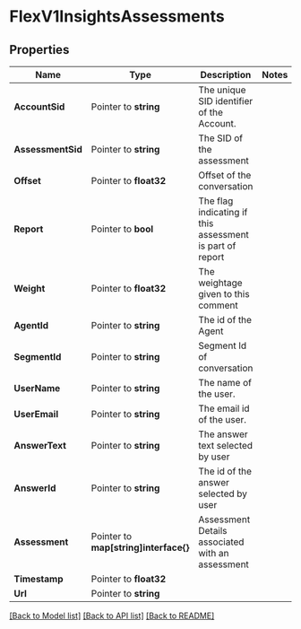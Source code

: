 # FlexV1InsightsAssessments

## Properties

Name | Type | Description | Notes
------------ | ------------- | ------------- | -------------
**AccountSid** | Pointer to **string** | The unique SID identifier of the Account. |
**AssessmentSid** | Pointer to **string** | The SID of the assessment |
**Offset** | Pointer to **float32** | Offset of the conversation |
**Report** | Pointer to **bool** | The flag indicating if this assessment is part of report  |
**Weight** | Pointer to **float32** | The weightage given to this comment |
**AgentId** | Pointer to **string** | The id of the Agent |
**SegmentId** | Pointer to **string** | Segment Id of conversation |
**UserName** | Pointer to **string** | The name of the user. |
**UserEmail** | Pointer to **string** | The email id of the user. |
**AnswerText** | Pointer to **string** | The answer text selected by user |
**AnswerId** | Pointer to **string** | The id of the answer selected by user |
**Assessment** | Pointer to **map[string]interface{}** | Assessment Details associated with an assessment |
**Timestamp** | Pointer to **float32** |  |
**Url** | Pointer to **string** |  |

[[Back to Model list]](../README.md#documentation-for-models) [[Back to API list]](../README.md#documentation-for-api-endpoints) [[Back to README]](../README.md)


